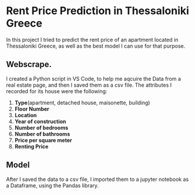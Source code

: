 # Rent Price Prediction in Thessaloniki Greece
In this project I tried to predict the rent price of an apartment located in Thessaloniki Greece, as well as the best model I can use for that purpose.

## Webscrape.
I created a Python script in VS Code, to help me aqcuire the Data from a real estate page, and then I saved them as a csv file. The attributes Ι recorded for its house were the following:
1. **Type**(apartment, detached house, maisonette, building)
2. **Floor Number**
3. **Location**
4. **Year of construction**
5. **Number of bedrooms**
6. **Number of bathrooms**
7. **Price per square meter**
8. **Renting Price**

## Model
After I saved the data to a csv file, I imported them to a jupyter notebook as a Dataframe, using the Pandas library. 


